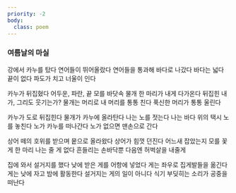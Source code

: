 ```yaml
---
priority: -2
body:
  class: poem
---
```


### 여름날의 마실

강에서 카누를 탔다
연어들이 뛰어올랐다 연어들을 통과해
바다로 나갔다
바다는 넓다
끝이 없다
파도가 치고 너울이 인다

카누가 뒤집혔다
어두운, 파란, 끝 모를 바닷속
물개 한 마리가 내게 다가온다
뒤집힌 내가, 그리도 웃기는가?
물개는 머리로 내 머리를 통통 친다
푹신한 머리가 통통 울린다

카누가 도로 뒤집힌다 물개가 카누에 올라탄다 나는 노를 젓는다 나는 바다 위의 택시 노를 놓친다 노가 카누를 떠나간다 노가 없으면 맨손으로 간다

상어 떼의 호위를 받으며
뭍으로 올라왔다 상어가 힘껏 던진다
어느새 잡았는지 모를 꽃게 한 마리
나는 줄 게 없다 흔들리는 손바닥뿐 다음엔 허벅살을 내줄게

집에 와서 설거지를 했다 낮에 받은 게를
어항에 넣었다
게는 좌우로 집게발들을 옮긴다 게는 낮에 자고 밤에 활동한다
설거지는 게의 일이 아니다
식기 부딪히는 소리가
공중을 떠난다
